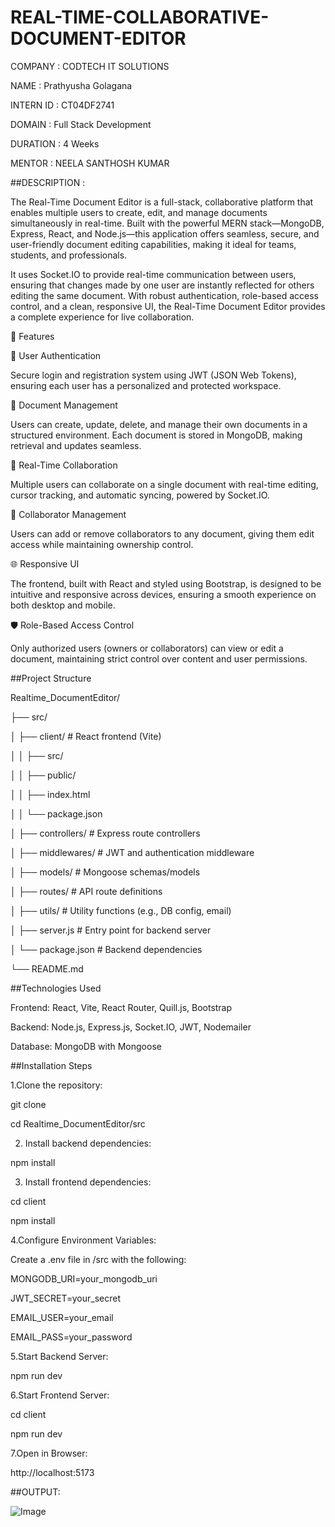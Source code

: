 # REAL-TIME-COLLABORATIVE-DOCUMENT-EDITOR

COMPANY : CODTECH IT SOLUTIONS

NAME : Prathyusha Golagana

INTERN ID : CT04DF2741

DOMAIN : Full Stack Development

DURATION : 4 Weeks

MENTOR : NEELA SANTHOSH KUMAR

##DESCRIPTION :

The Real-Time Document Editor is a full-stack, collaborative platform that enables multiple users to create, edit, and manage documents simultaneously in real-time. Built with the powerful MERN stack—MongoDB, Express, React, and Node.js—this application offers seamless, secure, and user-friendly document editing capabilities, making it ideal for teams, students, and professionals.

It uses Socket.IO to provide real-time communication between users, ensuring that changes made by one user are instantly reflected for others editing the same document. With robust authentication, role-based access control, and a clean, responsive UI, the Real-Time Document Editor provides a complete experience for live collaboration.

🚀 Features

🔐 User Authentication

Secure login and registration system using JWT (JSON Web Tokens), ensuring each user has a personalized and protected workspace.

📄 Document Management

Users can create, update, delete, and manage their own documents in a structured environment. Each document is stored in MongoDB, making retrieval and updates seamless.

🤝 Real-Time Collaboration

Multiple users can collaborate on a single document with real-time editing, cursor tracking, and automatic syncing, powered by Socket.IO.

👥 Collaborator Management

Users can add or remove collaborators to any document, giving them edit access while maintaining ownership control.

🌐 Responsive UI

The frontend, built with React and styled using Bootstrap, is designed to be intuitive and responsive across devices, ensuring a smooth experience on both desktop and mobile.

🛡️ Role-Based Access Control

Only authorized users (owners or collaborators) can view or edit a document, maintaining strict control over content and user permissions.

##Project Structure

Realtime_DocumentEditor/

├── src/

│   ├── client/           # React frontend (Vite)

│   │   ├── src/

│   │   ├── public/

│   │   ├── index.html

│   │   └── package.json

│   ├── controllers/      # Express route controllers

│   ├── middlewares/      # JWT and authentication middleware

│   ├── models/           # Mongoose schemas/models

│   ├── routes/           # API route definitions

│   ├── utils/            # Utility functions (e.g., DB config, email)

│   ├── server.js         # Entry point for backend server

│   └── package.json      # Backend dependencies

└── README.md


##Technologies Used

Frontend: React, Vite, React Router, Quill.js, Bootstrap

Backend: Node.js, Express.js, Socket.IO, JWT, Nodemailer

Database: MongoDB with Mongoose

##Installation Steps

1.Clone the repository:

git clone <repository-url>

cd Realtime_DocumentEditor/src

2. Install backend dependencies:

npm install

3. Install frontend dependencies:

cd client

npm install

4.Configure Environment Variables:

Create a .env file in /src with the following:

MONGODB_URI=your_mongodb_uri

JWT_SECRET=your_secret

EMAIL_USER=your_email

EMAIL_PASS=your_password

5.Start Backend Server:

npm run dev

6.Start Frontend Server:

cd client

npm run dev

7.Open in Browser:

http://localhost:5173

##OUTPUT:

![Image](https://github.com/user-attachments/assets/a49746fe-4525-43c3-b48a-241f647f2559)


